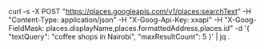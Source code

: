 curl -s -X POST "https://places.googleapis.com/v1/places:searchText"   -H "Content-Type: application/json"   -H "X-Goog-Api-Key: xxapi"   -H "X-Goog-FieldMask: places.displayName,places.formattedAddress,places.id"   -d '{
    "textQuery": "coffee shops in Nairobi",
    "maxResultCount": 5
  }' | jq .